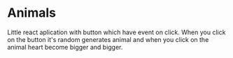 # Animals
Little react aplication with button which have event on click. When you click on the button it's random generates animal and when you click on the animal heart become bigger and bigger.
